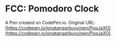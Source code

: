 # FCC: Pomodoro Clock

A Pen created on CodePen.io. Original URL: [https://codepen.io/jonatangarbuyo/pen/PoqJaXO](https://codepen.io/jonatangarbuyo/pen/PoqJaXO).


